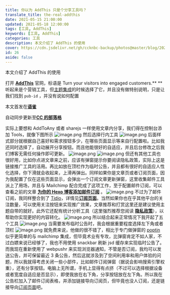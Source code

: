 ```yaml
---
title: 你以为 AddThis 只是个分享工具吗？
translate_title: the-real-addthis
date: 2021-05-15 21:00:00
updated: 2021-05-18 12:00:00
tags: [工具, AddThis]
keywords: [工具, AddThis]
categories: 工具
description: 本文介绍了 AddThis 的使用
cover: https://cdn.jsdelivr.net/gh/ccknbc-backup/photos@master/blog/2021-05-15~21-52-56.webp
id: 26
aside: false
---
```


本文介绍了 AddThis 的使用

<!-- more -->

打开 [**AddThis**](https://www.addthis.com/) 官网，标语是 Turn your visitors into engaged customers.\*\* \*\*听起来是个营销工具，但[主题集成](https://butterfly.js.org/posts/ceeb73f/#分享)的时候选择了它，并且没有做特别说明，只是让我们找到 `pub-id` ，并没有说如何配置

本文首发在[**语雀**](https://www.yuque.com/ccknbc/blog/24)

自动同步更新至[**CC 的部落格**](https://blog.ccknbc.cc/posts/the-real-addthis)

实际上要想和 AddToAny 或者 sharejs 一样使用文章内分享，我们得在控制台添加 Tools，就像下图所示
![image.png](https://cdn.nlark.com/yuque/0/2021/png/8391407/1621142780727-b0ba0833-f60e-4a95-bb23-2875dd54c3c2.png#height=719&id=ue75333d4&margin=%5Bobject%20Object%5D&name=image.png&originHeight=719&originWidth=1036&originalType=binary&ratio=1&size=69605&status=done&style=none&width=1036)
然后选择行内工具
![image.png](https://cdn.nlark.com/yuque/0/2021/png/8391407/1621142848618-8ff7ab42-7118-4161-9da3-77319203967a.png#height=808&id=udf8793a9&margin=%5Bobject%20Object%5D&name=image.png&originHeight=808&originWidth=1269&originalType=binary&ratio=1&size=54618&status=done&style=none&width=1269)
后面样式部分就根据自己喜好和需求按钮多少，在哪些页面显示等来自行配置啦。比如我还同时选择了，自动展开分享按钮。而且他能很好的自适应，并且后台修改之后我们博客无需任何操作即可更新。
![image.png](https://cdn.nlark.com/yuque/0/2021/png/8391407/1621143046263-9f6aafa6-32f0-4ff6-85e4-be1b7e375617.png#height=56&id=uc42770eb&margin=%5Bobject%20Object%5D&name=image.png&originHeight=56&originWidth=1020&originalType=binary&ratio=1&size=9002&status=done&style=none&width=1020)
![image.png](https://cdn.nlark.com/yuque/0/2021/png/8391407/1621143097471-85b42c6c-3561-4348-a164-f312328a598c.png#height=60&id=u37bce032&margin=%5Bobject%20Object%5D&name=image.png&originHeight=60&originWidth=457&originalType=binary&ratio=1&size=5342&status=done&style=none&width=457)
但还有其他工具也很好用，比如你点进文章来之前，应该有弹窗提示你要阅读隐私政策，实际上这是链接推广工具的活用。再比如放在顶栏作为临时公告，并且都有很好的自适应人性化选择，你下滑就会收起来，上滑再弹出。同样如果你是文章页或者订阅页面，因为我配置了仅在这些页面显示，会弹出一个订阅文章更新弹窗，这里收集邮件工具派上了用场，并且与 Mailchimp 配合完成了这项工作，至于配置邮件订阅，可以查看之前的文章 [**为你的 Hexo 博客添加邮件订阅**](/posts/add-email-subscription-to-your-hexo-blog/) 。
![image.png](https://cdn.nlark.com/yuque/0/2021/png/8391407/1621144135285-b67842b1-b8c9-47a5-bf51-5bbe3e4953d5.png#height=780&id=u06f3186e&margin=%5Bobject%20Object%5D&name=image.png&originHeight=780&originWidth=422&originalType=binary&ratio=1&size=36857&status=done&style=none&width=422)
不过为了邮件订阅，我同样整合到了 [Tidio](https://www.tidio.com/)，详情见[**订阅页面**](/sub)。当然如果你也在乎其他平台的关注数量，可以使用关注按钮来实现推广效果，文章推荐和打赏这里还是建议使用主题自带的就好。此外它还配有统计分析工具（这里强烈推荐您阅读 [**隐私政策**](/privacy-policy)），以帮助你实现更好的内容转化。
![image.png](https://cdn.nlark.com/yuque/0/2021/png/8391407/1621143646876-ecadedf5-be33-4048-a8b9-a1591f3e8fe2.png#height=3898&id=ufa0dc4e3&margin=%5Bobject%20Object%5D&name=image.png&originHeight=3898&originWidth=1584&originalType=binary&ratio=1&size=279916&status=done&style=none&width=1584)
所以结合起来正常情况下我开起了五个工具
![image.png](https://cdn.nlark.com/yuque/0/2021/png/8391407/1621144000308-6da07ca0-5aad-421f-a711-ac1d00aeefd7.png#height=1004&id=uf5bf2d57&margin=%5Bobject%20Object%5D&name=image.png&originHeight=1004&originWidth=1579&originalType=binary&ratio=1&size=83395&status=done&style=none&width=1579)
当需要发布临时公告时，我会根据重要程度选择左下角或者顶栏
![image.png](https://cdn.nlark.com/yuque/0/2021/png/8391407/1621144072301-650ffe7c-8331-4bc4-ab8e-a8870f62dce1.png#height=405&id=uca0d9fc5&margin=%5Bobject%20Object%5D&name=image.png&originHeight=405&originWidth=1583&originalType=binary&ratio=1&size=32828&status=done&style=none&width=1583)
就免费来说，他做的很不错了，相比于专门做弹窗的 [poptin](https://www.poptin.com/blog/zh/create-mailchimp-pop-ups-grow-email-list/) 似乎更简单的与 mailchimp 集成，但毕竟术业有专攻，比弹窗肯定不如人家，不过白嫖来说已经够了，我也不用使用 snackbar 刷新 jsd 缓存来实现临时公告了。
而我现在重新使用了 webpushr 来实现浏览器通知，不管是否订阅，我均可以发送公告，并可保留最近 3 条公告，然后这就涉及到了空间利用率和用户体验的问题，所以我就得考虑关闭一些小部件，比如邮件订阅弹窗（据说会影响搜索引擎权重），还有分享按钮。电脑上无所谓，手机上显得有点挤（不过可以选择根据设备或者宽度自适应是否显示），即使我放在右下角，分享按钮放在左下角。所以我在公告栏加入了邮件订阅表格，并添加链接导向订阅页，但毕竟也没人订阅，还是链接导向[订阅页面](/sub)吧。
